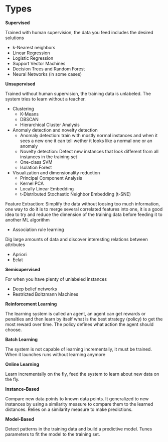 # Types

**Supervised**

Trained with human supervision, the data you feed includes the desired solutions
* k-Nearest neighbors
* Linear Regression
* Logistic Regression
* Support Vector Machines
* Decision Trees and Random Forest
* Neural Networks (in some cases)

**Unsupervised**

Trained without human supervision, the training data is unlabeled. The system tries to learn without a teacher.

* Clustering
    * K-Means
    * DBSCAN
    * Hierarchical Cluster Analysis
* Anomaly detection and novelty detection
    * Anomaly detection: train with mostly normal instances and when it sees a new one it can tell wether it looks like a normal one or an anomaly
    * Novelty detection: Detect new instances that look different from all instances in the training set
    * One-class SVM
    * Isolation Forest
* Visualization and dimensionality reduction
    * Principal Component Analysis
    * Kernel PCA
    * Locally Linear Embedding 
    * t-Distributed Stochastic Neighbor Embedding (t-SNE)
    
Feature Extraction: Simplify the data without loosing too much information, one way to do it is to merge several correlated features into one, it is a good idea to try and reduce the dimension of the training data before feeding it to another ML algorithm

* Association rule learning

Dig large amounts of data and discover interesting relations between attributes

* Apriori
* Eclat

**Semisupervised**

For when you have plenty of unlabeled instances

* Deep belief networks
* Restricted Boltzmann Machines

**Reinforcement Learning**

The learning system is called an agent, an agent can get rewards or penalties and then learn by itself what is the best strategy (policy) to get the most reward over time. The policy defines what action the agent should choose.

**Batch Learning**

The system is not capable of learning incrementally, it must be trained. When it launches runs without learning anymore

**Online Learning**

Learn incrementally on the fly, feed the system to learn about new data on the fly.

**Instance-Based**

Compare new data points to known data points. 
It generalized to new instances by using a similarity measure to compare them to the learned distances.
Relies on a similarity measure to make predictions.

**Model-Based**

Detect patterns in the training data and build a predictive model. Tunes parameters to fit the model to the training set.
